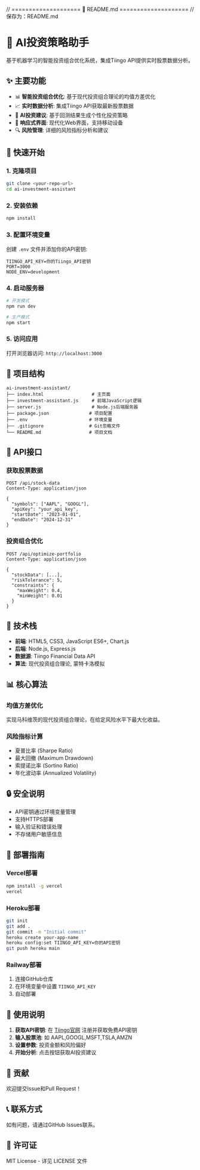 // ==================== 📁 README.md ====================
// 保存为：README.md

# 🤖 AI投资策略助手

基于机器学习的智能投资组合优化系统，集成Tiingo API提供实时股票数据分析。

## ✨ 主要功能

- 📊 **智能投资组合优化**: 基于现代投资组合理论的均值方差优化
- 📈 **实时数据分析**: 集成Tiingo API获取最新股票数据
- 🎯 **AI投资建议**: 基于回测结果生成个性化投资策略
- 📱 **响应式界面**: 现代化Web界面，支持移动设备
- 🔍 **风险管理**: 详细的风险指标分析和建议

## 🚀 快速开始

### 1. 克隆项目
```bash
git clone <your-repo-url>
cd ai-investment-assistant
```

### 2. 安装依赖
```bash
npm install
```

### 3. 配置环境变量
创建 `.env` 文件并添加你的API密钥:
```env
TIINGO_API_KEY=你的Tiingo_API密钥
PORT=3000
NODE_ENV=development
```

### 4. 启动服务器
```bash
# 开发模式
npm run dev

# 生产模式
npm start
```

### 5. 访问应用
打开浏览器访问: `http://localhost:3000`

## 📁 项目结构

```
ai-investment-assistant/
├── index.html                  # 主页面
├── investment-assistant.js     # 前端JavaScript逻辑
├── server.js                   # Node.js后端服务器
├── package.json               # 项目配置
├── .env                       # 环境变量
├── .gitignore                 # Git忽略文件
└── README.md                  # 项目文档
```

## 🔧 API接口

### 获取股票数据
```http
POST /api/stock-data
Content-Type: application/json

{
  "symbols": ["AAPL", "GOOGL"],
  "apiKey": "your_api_key",
  "startDate": "2023-01-01",
  "endDate": "2024-12-31"
}
```

### 投资组合优化
```http
POST /api/optimize-portfolio
Content-Type: application/json

{
  "stockData": [...],
  "riskTolerance": 5,
  "constraints": {
    "maxWeight": 0.4,
    "minWeight": 0.01
  }
}
```

## 🎯 技术栈

- **前端**: HTML5, CSS3, JavaScript ES6+, Chart.js
- **后端**: Node.js, Express.js
- **数据源**: Tiingo Financial Data API
- **算法**: 现代投资组合理论, 蒙特卡洛模拟

## 📊 核心算法

### 均值方差优化
实现马科维茨的现代投资组合理论，在给定风险水平下最大化收益。

### 风险指标计算
- 夏普比率 (Sharpe Ratio)
- 最大回撤 (Maximum Drawdown)
- 索提诺比率 (Sortino Ratio)
- 年化波动率 (Annualized Volatility)

## 🔒 安全说明

- API密钥通过环境变量管理
- 支持HTTPS部署
- 输入验证和错误处理
- 不存储用户敏感信息

## 🚀 部署指南

### Vercel部署
```bash
npm install -g vercel
vercel
```

### Heroku部署
```bash
git init
git add .
git commit -m "Initial commit"
heroku create your-app-name
heroku config:set TIINGO_API_KEY=你的API密钥
git push heroku main
```

### Railway部署
1. 连接GitHub仓库
2. 在环境变量中设置 `TIINGO_API_KEY`
3. 自动部署

## 📝 使用说明

1. **获取API密钥**: 在 [Tiingo官网](https://tiingo.com) 注册并获取免费API密钥
2. **输入股票池**: 如 AAPL,GOOGL,MSFT,TSLA,AMZN
3. **设置参数**: 投资金额和风险偏好
4. **开始分析**: 点击按钮获取AI投资建议

## 🤝 贡献

欢迎提交Issue和Pull Request！

## 📞 联系方式

如有问题，请通过GitHub Issues联系。

## 📄 许可证

MIT License - 详见 LICENSE 文件